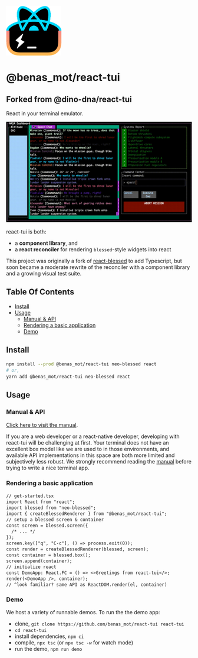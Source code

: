 <img src="./img/logo.png" width="150px" />

# @benas_mot/react-tui <!-- omit in toc -->

## Forked from @dino-dna/react-tui

React in your terminal emulator.

<img alt="react-tui-demo" src="./img/react-tui.mov.gif" width="800px" />

react-tui is both:

- a **component library**, and
- a **react reconciler** for rendering `blessed`-style widgets into react

This project was originally a fork of [react-blessed](https://github.com/Yomguithereal/react-blessed) to add Typescript, but soon became a moderate rewrite of the reconciler with a component library and a growing visual test suite.

## Table Of Contents <!-- omit in toc -->

- [Install](#install)
- [Usage](#usage)
  - [Manual & API](#manual--api)
  - [Rendering a basic application](#rendering-a-basic-application)
  - [Demo](#demo)

## Install

```sh
npm install --prod @benas_mot/react-tui neo-blessed react
# or,
yarn add @benas_mot/react-tui neo-blessed react
```

## Usage

### Manual & API

[Click here to visit the manual](./docs/manual.md).

If you are a web developer or a react-native developer, developing with
react-tui will be challenging at first. Your terminal does not have an
excellent box model like we are used to in those environments, and available
API implementations in this space are both more limited and subjectively
less robust. We strongly recommend reading the [manual](./docs/manual.md)
before trying to write a nice terminal app.

### Rendering a basic application

```tsx
// get-started.tsx
import React from "react";
import blessed from "neo-blessed";
import { createBlessedRenderer } from "@benas_mot/react-tui";
// setup a blessed screen & container
const screen = blessed.screen({
  /* ... */
});
screen.key(["q", "C-c"], () => process.exit(0));
const render = createBlessedRenderer(blessed, screen);
const container = blessed.box();
screen.append(container);
// initialize react
const DemoApp: React.FC = () => <>Greetings from react-tui</>;
render(<DemoApp />, container);
// ^look familiar? same API as ReactDOM.render(el, container)
```

### Demo

We host a variety of runnable demos. To run the the demo app:

- clone, `git clone https://github.com/benas_mot/react-tui react-tui`
- `cd react-tui`
- install dependencies, `npm ci`
- compile, `npx tsc` (or `npx tsc -w` for watch mode)
- run the demo, `npm run demo`

